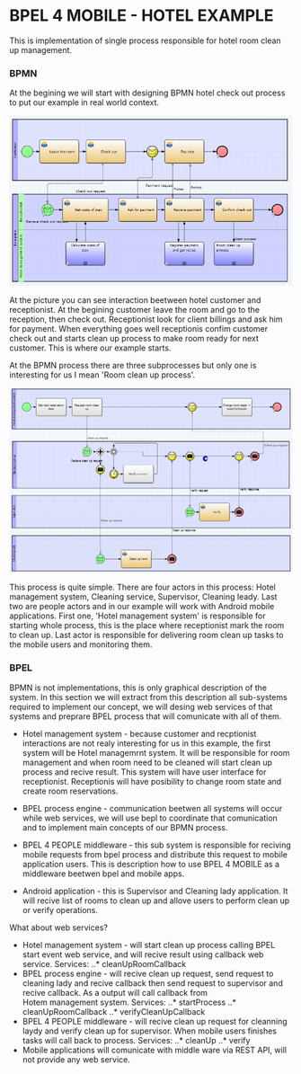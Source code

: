 BPEL 4 MOBILE - HOTEL EXAMPLE
===========
This is implementation of single process responsible for hotel room clean up management.

### BPMN 

At the begining we will start with designing BPMN hotel check out process to put our example in real world context. 

![Hotel check out BPMN process](/examples/hotel/readme-assets/hotelCheckOutProcess.png?raw=true)

At the picture you can see interaction beetween hotel customer and receptionist. At the begining customer leave the room and go to the reception, then check out. Receptionist look for client billings and ask him for payment. When everything goes well receptionis confim customer check out and starts clean up process to make room ready for next customer. This is where our example starts. 

At the BPMN process there are three subprocesses but only one is interesting for us I mean 'Room clean up process'. 

![Room clean up BPMN process](/examples/hotel/readme-assets/roomCleanUpProcess.png?raw=true "Room clean up BPMN process")

This process is quite simple. There are four actors in this process: Hotel management system, Cleaning service, Supervisor, Cleaning leady. Last two are people actors and in our example will work with Android mobile applications. First one, 'Hotel management system' is responsible for starting whole process, this is the place where receptionist mark the room to clean up. Last actor is responsible for delivering room clean up tasks to the mobile users and monitoring them. 

### BPEL 

BPMN is not implementations, this is only graphical description of the system. In this section we will extract from this description all sub-systems required to implement our concept, we will desing web services of that systems and preprare BPEL process that will comunicate with all of them. 

* Hotel management system - because customer and recptionist interactions are not realy interesting for us in this example, the first system will be Hotel managemrnt system. It will be responsible for room management and when room need to be cleaned will start clean up process and recive result. This system will have user interface for receptionist. Receptionis will have posibility to change room state and create room reservations. 

* BPEL process engine - communication beetwen all systems will occur while web services, we will use bepl to coordinate that comunication and to implement main concepts of our BPMN process. 

* BPEL 4 PEOPLE middleware - this sub system is responsible for reciving mobile requests from bpel process and distribute this request to mobile application users. This is description how to use BPEL 4 MOBILE as a middleware beetwen bpel and mobile apps. 

* Android application - this is Supervisor and Cleaning lady application. It will recive list of rooms to clean up and allove users to perform clean up or verify operations. 

What about web services? 

* Hotel management system - will start clean up process calling BPEL start event web service, and will recive result using callback web service. Services: 
..* cleanUpRoomCallback
* BPEL process engine - will recive clean up request, send request to cleaning lady and recive callback then send request to supervisor and recive callback. As a output will call callback from \
Hotem management system. Services:
..* startProcess
..* cleanUpRoomCallback
..* verifyCleanUpCallback
* BPEL 4 PEOPLE middleware - will recive clean up request for cleanning laydy and verify clean up for supervisor. When mobile users finishes tasks will call back to process. Services: 
..* cleanUp
..* verify
* Mobile applications will comunicate with middle ware via REST API, will not provide any web service. 

